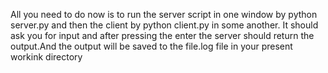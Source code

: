 All you need to do now is to run the server script in one window by python server.py and then the client by python client.py in some another. It should ask you for input and after pressing the enter the server should return the output.And the output will be saved to the  file.log file in your present workink directory 
